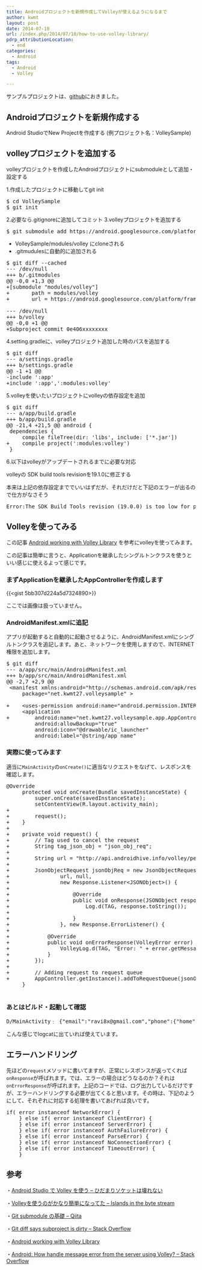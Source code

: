 ```yaml
---
title: Androidプロジェクトを新規作成してVolleyが使えるようになるまで
author: kwmt
layout: post
date: 2014-07-10
url: /index.php/2014/07/10/how-to-use-volley-library/
pdrp_attributionLocation:
  - end
categories:
  - Android
tags:
  - Android
  - Volley

---
```

サンプルプロジェクトは、<a href="https://github.com/kwmt/volleysample" target="_blank">github</a>におきました。

## Androidプロジェクトを新規作成する

Android StudioでNew Projectを作成する (例プロジェクト名：VolleySample)

## volleyプロジェクトを追加する

volleyプロジェクトを作成したAndroidプロジェクトにsubmoduleとして追加・設定する

  1.作成したプロジェクトに移動してgit init
<pre class="go">$ cd VolleySample
$ git init
</pre>

  2.必要なら.gitignoreに追加してコミット
  3.volleyプロジェクトを追加する
<!--more-->

<pre class="go">$ git submodule add https://android.googlesource.com/platform/frameworks/volley modules/volley
</pre>

  * VolleySample/modules/volley にcloneされる
  * .gitmudulesに自動的に追加される

<pre class="go">$ git diff --cached
--- /dev/null
+++ b/.gitmodules
@@ -0,0 +1,3 @@
+[submodule "modules/volley"]
+       path = modules/volley
+       url = https://android.googlesource.com/platform/frameworks/volley

--- /dev/null
+++ b/volley
@@ -0,0 +1 @@
+Subproject commit 0e406xxxxxxxx
</pre>

  4.setting.gradleに、volleyプロジェクト追加した時のパスを追加する
<pre class="go">$ git diff
--- a/settings.gradle
+++ b/settings.gradle
@@ -1 +1 @@
-include ':app'
+include ':app',':modules:volley'
</pre>

  5.volleyを使いたいプロジェクトにvolleyの依存設定を追加
<pre class="go">$ git diff
--- a/app/build.gradle
+++ b/app/build.gradle
@@ -21,4 +21,5 @@ android {
 dependencies {
     compile fileTree(dir: 'libs', include: ['*.jar'])
+    compile project(':modules:volley')
 }
</pre>

  6.以下はvolleyがアップデートされるまでに必要な対応
  
volleyの SDK build tools revisionを19.1.0に修正する

本来は上記の依存設定まででいいはずだが、それだけだと下記のエラーが出るので仕方がなさそう

<pre class="go">Error:The SDK Build Tools revision (19.0.0) is too low for project ':modules:volley'. Minimum required is 19.1.0
</pre>

## Volleyを使ってみる

この記事 <a href="http://bit.ly/1n8SAca" target="_blank">Android working with Volley Library</a> を参考にvolleyを使ってみます。

この記事は簡単に言うと、Applicationを継承したシングルトンクラスを使うといい感じに使えるよって感じです。

### まずApplicationを継承したAppControllerを作成します

{{<gist 5bb307d224a5d7324890>}}

ここでは画像は扱っていません。

### AndroidManifest.xmlに追記

アプリが起動すると自動的に起動させるように、AndroidManifest.xmlにシングルトンクラスを追記します。あと、ネットワークを使用しますので、INTERNET権限を追加します。

<pre class="go">$ git diff
--- a/app/src/main/AndroidManifest.xml
+++ b/app/src/main/AndroidManifest.xml
@@ -2,7 +2,9 @@
 &lt;manifest xmlns:android="http://schemas.android.com/apk/res/android"
     package="net.kwmt27.volleysample" &gt;
 
+    &lt;uses-permission android:name="android.permission.INTERNET" /&gt;
     &lt;application
+        android:name="net.kwmt27.volleysample.app.AppController"
         android:allowBackup="true"
         android:icon="@drawable/ic_launcher"
         android:label="@string/app_name"
</pre>

### 実際に使ってみます

適当に`MainActivity`の`onCreate()`に適当なリクエストをなげて、レスポンスを確認します。

<pre class="go">@Override
     protected void onCreate(Bundle savedInstanceState) {
         super.onCreate(savedInstanceState);
         setContentView(R.layout.activity_main);
+
+        request();
+    }
+
+    private void request() {
+        // Tag used to cancel the request
+        String tag_json_obj = "json_obj_req";
+
+        String url = "http://api.androidhive.info/volley/person_object.json";
+
+        JsonObjectRequest jsonObjReq = new JsonObjectRequest(Request.Method.GET,
+                url, null,
+                new Response.Listener&lt;JSONObject>() {
+
+                    @Override
+                    public void onResponse(JSONObject response) {
+                        Log.d(TAG, response.toString());
+
+                    }
+                }, new Response.ErrorListener() {
+
+            @Override
+            public void onErrorResponse(VolleyError error) {
+                VolleyLog.d(TAG, "Error: " + error.getMessage());
+            }
+        });
+
+        // Adding request to request queue
+        AppController.getInstance().addToRequestQueue(jsonObjReq, tag_json_obj);
     }

</pre>

### あとはビルド・起動して確認

<pre class="go">D/MainActivity﹕ {"email":"ravi8x@gmail.com","phone":{"home":"08947 000000","mobile":"9999999999"},"name":"Ravi Tamada"}
</pre>

こんな感じでlogcatに出ていれば使えています。

## エラーハンドリング

先ほどの`request`メソッドに書いてますが、正常にレスポンスが返ってくれば`onResponse`が呼ばれます。では、エラーの場合はどうなるのか？それは`onErrorResponse`が呼ばれます。上記のコードでは、ログ出力しているだけですが、エラーハンドリングする必要が出てくると思います。その時は、下記のようにして、それぞれに対応する処理を書いてあげれば良いです。

<pre class="go">if( error instanceof NetworkError) {
    } else if( error instanceof ClientError) {
    } else if( error instanceof ServerError) {
    } else if( error instanceof AuthFailureError) {
    } else if( error instanceof ParseError) {
    } else if( error instanceof NoConnectionError) {
    } else if( error instanceof TimeoutError) {
    }
</pre>

## 参考

・<a href="http://bit.ly/1iXgweq" target="_blank">Android Studio で Volley を使う &#8211; ひだまりソケットは壊れない</a>
  
・<a href="http://bit.ly/1oVwQNI" target="_blank">Volleyを使うのがかなり簡単になってた &#8211; Islands in the byte stream </a>
  
・<a href="http://bit.ly/1fDRoJt" target="_blank">Git submodule の基礎 &#8211; Qiita</a>
  
・<a href="http://bit.ly/1oVzEdN" target="_blank">Git diff says subproject is dirty &#8211; Stack Overflow </a>
  
・<a href="http://bit.ly/1n8SAca" target="_blank">Android working with Volley Library</a>
  
・<a href="http://bit.ly/1oFnBR1" target="_blank">Android: How handle message error from the server using Volley? &#8211; Stack Overflow</a>